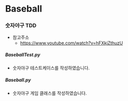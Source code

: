 # Baseball

### 숫자야구 TDD

* 참고주소 
  - https://www.youtube.com/watch?v=hFXkjZthuzU

##### BaseballTest.py

* 숫자야구 테스트케이스를 작성하였습니다.

##### Baseball.py

* 숫자야구 게임 클래스를 작성하였습니다.
